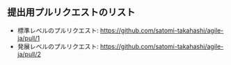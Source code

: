 ## 提出用プルリクエストのリスト

- 標準レベルのプルリクエスト: https://github.com/satomi-takahashi/agile-ja/pull/1
- 発展レベルのプルリクエスト: https://github.com/satomi-takahashi/agile-ja/pull/2
